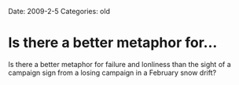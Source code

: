 Date: 2009-2-5
Categories: old

# Is there a better metaphor for...

Is there a better metaphor for failure and lonliness than the sight of a campaign sign from a losing campaign in a February snow drift?
